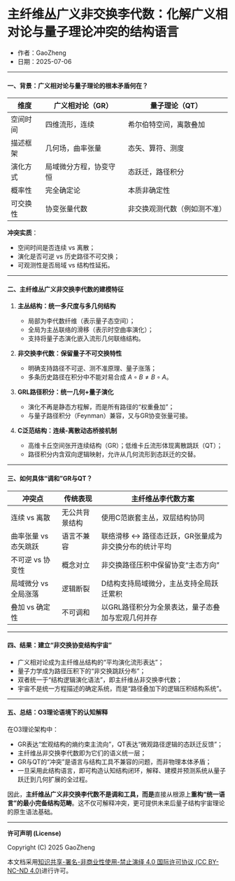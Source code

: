 # **主纤维丛广义非交换李代数：化解广义相对论与量子理论冲突的结构语言**

- 作者：GaoZheng
- 日期：2025-07-06

---

#### 一、背景：广义相对论与量子理论的根本矛盾何在？

| 维度   | 广义相对论（GR）   | 量子理论（QT）       |
| ---- | ----------- | -------------- |
| 空间时间 | 四维流形，连续     | 希尔伯特空间，离散叠加    |
| 描述框架 | 几何场，曲率张量    | 态矢、算符、测度       |
| 演化方式 | 局域微分方程，协变守恒 | 态跃迁，路径积分       |
| 概率性  | 完全确定论       | 本质非确定性         |
| 可交换性 | 协变张量代数      | 非交换观测代数（例如测不准） |

**冲突实质**：

* 空间时间是否连续 vs 离散；
* 演化是否可逆 vs 历史路径不可交换；
* 可观测性是否局域 vs 结构性延拓。

---

#### 二、主纤维丛广义非交换李代数的建模特征

1. **主丛结构：统一多尺度与多几何结构**

   * 局部为李代数纤维（表示量子态空间）；
   * 全局为主丛联络的滑移（表示时空曲率演化）；
   * 支持将量子态演化嵌入流形几何联络结构。

2. **非交换李代数：保留量子不可交换特性**

   * 明确支持路径不可逆、测不准原理、量子涨落；
   * 多条历史路径在积分中不能对易合成 $A \circ B \ne B \circ A$。

3. **GRL路径积分：统一几何+量子演化**

   * 演化不再是静态方程解，而是所有路径的“权重叠加”；
   * 与量子路径积分（Feynman）兼容，又与GR协变张量可接。

4. **C泛范结构：连续-离散动态桥接机制**

   * 高维卡丘空间张开连续结构（GR）；低维卡丘流形体现离散跳跃（QT）；
   * 路径积分内含双向逻辑映射，允许从几何流形到态跃迁的交替。

---

#### 三、如何具体“调和”GR与QT？

| 冲突点          | 传统表现    | 主纤维丛李代数方案                     |
| ------------ | ------- | ----------------------------- |
| 连续 vs 离散     | 无公共背景结构 | 使用C范嵌套主丛，双层结构协同               |
| 曲率张量 vs 态矢跳跃 | 语言不兼容   | 联络滑移 ↔ 路径态迁跃，GR张量成为非交换分布的统计平均 |
| 不可逆 vs 协变性   | 概念对立    | 非交换路径压积中保留协变“主态方向”            |
| 局域微分 vs 全局涨落 | 逻辑断裂    | D结构支持局域微分，主丛支持全局跃迁累积          |
| 叠加 vs 确定性    | 不可调和    | 以GRL路径积分为全景表达，量子态叠加与宏观几何并存    |

---

#### 四、结果：建立“非交换协变结构宇宙”

* 广义相对论成为主纤维丛结构的“平均演化流形表达”；
* 量子力学成为路径压积下的“非交换跳跃分布”；
* 双者统一于“结构逻辑演化语法”，即主纤维丛非交换李代数；
* 宇宙不是统一方程描述的确定系统，而是“路径叠加下的逻辑压积结构系统”。

---

#### 五、总结：O3理论语境下的认知解释

在O3理论架构中：

* GR表达“宏观结构的熵约束主流向”，QT表达“微观路径逻辑的态跃迁反馈”；
* 主纤维丛非交换李代数即为它们的语义统一层；
* GR与QT的“冲突”是语言与结构工具不兼容的问题，而非物理本体矛盾；
* 一旦采用此结构语言，即可构造认知结构闭环，解释、建模并预测系统从量子跃迁到几何扩展的全过程。

因此，**主纤维丛广义非交换李代数不是调和工具，而是**直接从根源上**重构“统一语言”的最小完备结构范畴**。这不仅可解释冲突，更可提供未来后量子结构宇宙理论的原生语法基础。

---

**许可声明 (License)**

Copyright (C) 2025 GaoZheng 

本文档采用[知识共享-署名-非商业性使用-禁止演绎 4.0 国际许可协议 (CC BY-NC-ND 4.0)](https://creativecommons.org/licenses/by-nc-nd/4.0/deed.zh-Hans)进行许可。

